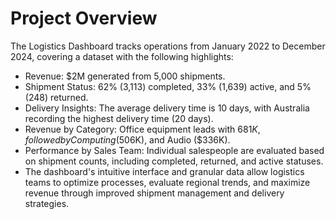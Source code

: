 # Project Overview

The Logistics Dashboard tracks operations from January 2022 to December 2024, covering a dataset with the following highlights:

- Revenue: $2M generated from 5,000 shipments.
- Shipment Status: 62% (3,113) completed, 33% (1,639) active, and 5% (248) returned.
- Delivery Insights: The average delivery time is 10 days, with Australia recording the highest delivery time (20 days).
- Revenue by Category: Office equipment leads with $681K, followed by Computing ($506K), and Audio ($336K).
- Performance by Sales Team: Individual salespeople are evaluated based on shipment counts, including completed, returned, and active statuses.
- The dashboard's intuitive interface and granular data allow logistics teams to optimize processes, evaluate regional trends, and maximize revenue through improved shipment management and delivery strategies.
